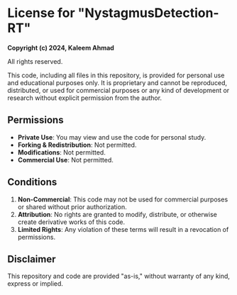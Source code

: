 # License for "NystagmusDetection-RT"

**Copyright (c) 2024, Kaleem Ahmad**

All rights reserved.

This code, including all files in this repository, is provided for personal use and educational purposes only. It is proprietary and cannot be reproduced, distributed, or used for commercial purposes or any kind of development or research without explicit permission from the author.

## Permissions
- **Private Use**: You may view and use the code for personal study.
- **Forking & Redistribution**: Not permitted.
- **Modifications**: Not permitted.
- **Commercial Use**: Not permitted.

## Conditions
1. **Non-Commercial**: This code may not be used for commercial purposes or shared without prior authorization.
2. **Attribution**: No rights are granted to modify, distribute, or otherwise create derivative works of this code.
3. **Limited Rights**: Any violation of these terms will result in a revocation of permissions.

## Disclaimer
This repository and code are provided "as-is," without warranty of any kind, express or implied.
